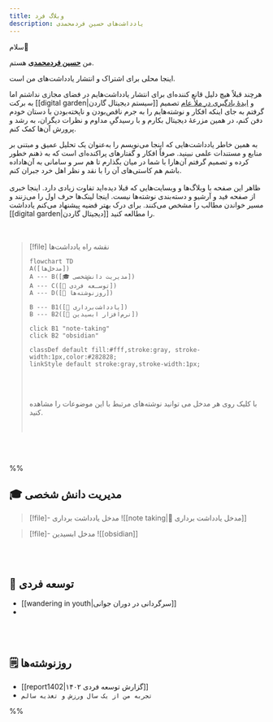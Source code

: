 ```yaml
---
title: وبلاگ فرد
description: یادداشت‌های حسین فردمحمدی
---
```

سلام👋

من [**حسین فردمحمدی**](https://hoseinfm.ir/about-me/) هستم.

اینجا محلی برای اشتراک و انتشار یادداشت‌های من است.

هرچند قبلاً هیچ دلیل قانع کننده‌ای برای انتشار یادداشت‌هایم در فضای مجازی نداشتم اما به برکت  [[digital garden|سیستم دیجیتال گاردن]] و [ایدۀ یادگیری در ملأ عام](https://www.swyx.io/learn-in-public)  تصمیم گرفتم به جای اینکه افکار و نوشته‌هایم را به جرم ناقص‌بودن و ناپخته‌بودن با دستان خودم دفن کنم، در همین مزرعۀ دیجیتال بکارم و با رسیدگیِ مداوم و نظرات دیگران، به رشد و پرورش آن‌ها کمک کنم.

به همین خاطر یادداشت‌هایی که اینجا می‌نویسم را به‌عنوان یک تحلیل عمیق و مبتنی بر منابع و مستندات علمی نبینید. صرفاً افکار و گفتارهای پراکنده‌ای است که به ذهنم خطور کرده و تصمیم گرفتم آن‌هارا با شما در میان بگذارم تا هم سر و سامانی به آن‌هاداده باشم هم کاستی‌های آن را با نقد و نظر اهل خرد جبران کنم.
<br/> <br/>
ظاهر این صفحه با وبلاگ‌ها و وبسایت‌هایی که قبلا دیده‌اید تفاوت زیادی دارد. اینجا خبری از صفحه فید و آرشیو و دسته‌بندی نوشته‌ها نیست. اینجا لینک‌ها حرف اول را می‌زنند و مسیر خواندن مطالب را مشخص می‌کنند. برای درک بهتر قضیه پیشنهاد می‌کنم یادداشت [[digital garden|دیجیتال گاردن]] را مطالعه کنید.
<br/> <br/> <br/>


> [!file] نقشه راه یادداشت‌ها
> ```mermaid
> flowchart TD
> A([مدخل‌ها])
> A --- B([🎓 مدیریت دانش‌شخصی])
> A --- C([🎯 توسـعه فردی])
> A --- D([📅 روزنوشته‌ها])
> 
> B --- B1([📝 یادداشت‌برداری])
> B --- B2([🔮 نرم‌افزار ابسیدین])
> 
> click B1 "note-taking"
> click B2 "obsidian"
> 
> classDef default fill:#fff,stroke:gray, stroke-width:1px,color:#282828;
> linkStyle default stroke:gray,stroke-width:1px;
> 
> ```
> <br/> <br/>
> 
> <i class="fa-solid fa-circle-info"></i>  با کلیک روی هر مدخل می توانید نوشته‌های مرتبط با این موضوعات را مشاهده کنید.
> 
> <br/>

<br/> <br/>

%%
## 🎓 مدیریت دانش شخصی

> [!file]- مدخل یادداشت برداری
> ![[note taking|📝 مدخل یادداشت برداری]]

> [!file]- مدخل ابسیدین
> ![[obsidian]]
> 

<br/> <br/>

## 🎯 توسعه فردی

- [[wandering in youth|سرگردانی در دوران جوانی]]
- 
<br/> <br/>

## 🗒 روزنوشته‌ها

- [[report1402|گزارش توسعه فردی ۱۴۰۲]]
- `تجربه من از یک سال ورزش و تغذیه سالم`

%%









